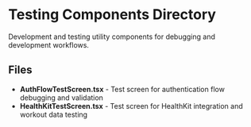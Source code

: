 # Testing Components Directory

Development and testing utility components for debugging and development workflows.

## Files

- **AuthFlowTestScreen.tsx** - Test screen for authentication flow debugging and validation
- **HealthKitTestScreen.tsx** - Test screen for HealthKit integration and workout data testing